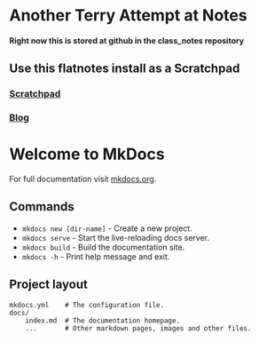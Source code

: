# Another Terry Attempt at Notes
#### Right now this is stored at github in the class_notes repository


## Use this flatnotes install as a Scratchpad
### [Scratchpad](http://terryinfcco.xyz:8080)
### [Blog](blog/index.md)


# Welcome to MkDocs

For full documentation visit [mkdocs.org](https://www.mkdocs.org).

## Commands

* `mkdocs new [dir-name]` - Create a new project.
* `mkdocs serve` - Start the live-reloading docs server.
* `mkdocs build` - Build the documentation site.
* `mkdocs -h` - Print help message and exit.

## Project layout

    mkdocs.yml    # The configuration file.
    docs/
        index.md  # The documentation homepage.
        ...       # Other markdown pages, images and other files.
